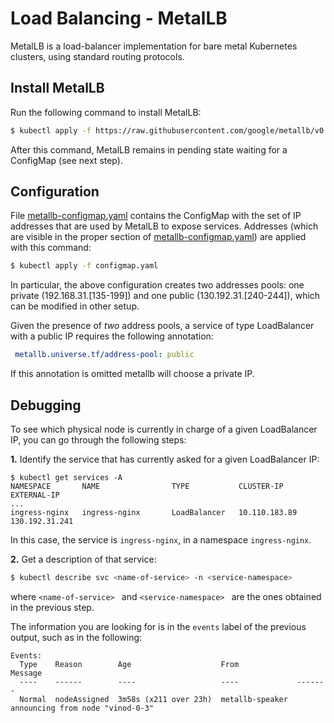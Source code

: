 # Load Balancing - MetalLB
MetalLB is a load-balancer implementation for bare metal Kubernetes clusters, using standard routing protocols.

## Install MetalLB
Run the following command to install MetalLB:

```bash
$ kubectl apply -f https://raw.githubusercontent.com/google/metallb/v0.8.3/manifests/metallb.yaml
```

After this command, MetalLB remains in pending state waiting for a ConfigMap (see next step).

## Configuration
File [metallb-configmap.yaml](metallb-configmap.yaml) contains the ConfigMap with the set of IP addresses that are used by MetalLB to expose services.
Addresses (which are visible in the proper section of [metallb-configmap.yaml](metallb-configmap.yaml)) are applied with this command:

```bash
$ kubectl apply -f configmap.yaml
```
In particular, the above  configuration creates two addresses pools: one private (192.168.31.[135-199]) and one public (130.192.31.[240-244]), which can be modified in other setup.

Given the presence of *two* address pools, a service of type LoadBalancer with a public IP requires the following annotation:

```yaml
 metallb.universe.tf/address-pool: public
```
If this annotation is omitted metallb will choose a private IP.

## Debugging

To see which physical node is currently in charge of a given LoadBalancer IP, you can go through the following steps:

**1.** Identify the service that has currently asked for a given LoadBalancer IP:

```
$ kubectl get services -A
NAMESPACE       NAME                TYPE           CLUSTER-IP       EXTERNAL-IP
...
ingress-nginx   ingress-nginx       LoadBalancer   10.110.183.89    130.192.31.241
```
In this case, the service is `ingress-nginx`, in a namespace `ingress-nginx`.

**2.** Get a description of that service:

```bash
$ kubectl describe svc <name-of-service> -n <service-namespace>
```
where  `<name-of-service> ` and  `<service-namespace> ` are the ones obtained in the previous step.

The information you are looking for is in the `events` label of the previous output, such as in the following:
```
Events:
  Type    Reason        Age                    From             Message
  ----    ------        ----                   ----             -------
  Normal  nodeAssigned  3m58s (x211 over 23h)  metallb-speaker  announcing from node "vinod-0-3"
```

